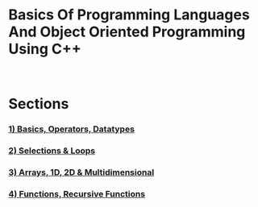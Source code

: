 # Basics Of Programming Languages And Object Oriented Programming Using C++
<br>
<h1><b> Sections<b></h1>
  <h3><a href="https://github.com/salihednr/CPP/tree/main/01_BASICS_OPERATORS_DATATYPE">1) Basics, Operators, Datatypes</a><h3>
  <h3><a href="https://github.com/salihednr/CPP/tree/main/02_SELECTIONS%20AND%20LOOPS">2) Selections & Loops</a><h3>
  <h3><a href="https://github.com/salihednr/CPP/tree/main/03_ARRAYS">3) Arrays, 1D, 2D & Multidimensional</a><h3>
  <h3><a href="https://github.com/salihednr/CPP/tree/main/04_FUNCTIONS">4) Functions, Recursive Functions</a><h3>
    
